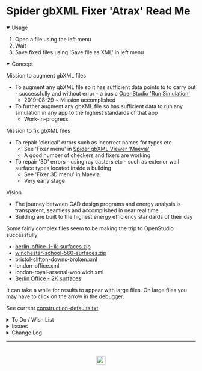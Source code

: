 # Spider gbXML Fixer 'Atrax' Read Me

<details open>

<summary>Usage</summary>

1. Open a file using the left menu
2. Wait
3. Save fixed files using 'Save file as XML' in left menu

</details>
<details open>

<summary>Concept</summary>

Mission to augment gbXML files

* To augment any gbXML file so it has sufficient data points to to carry out - successfully and without error - a basic [OpenStudio 'Run Simulation']( https://nrel.github.io/OpenStudio-user-documentation/tutorials/running_your_simulation/ )
	* 2019-08-29 ~ Mission accomplished
* To further augment any gbXML file so has sufficient data to run any simulation in any app to the highest standards of that app
	* Work-in-progress

Mission to fix gbXML files

* To repair 'clerical' errors such as incorrect names for types etc
	* See 'Fixer menu' in [Spider gbXML Viewer 'Maevia']( https://www.ladybug.tools/spider-gbxml-tools/spider-gbxml-viewer )
	* A good number of checkers and fixers are working
* To repair '3D' errors - using ray casters etc - such as exterior wall surface types located inside a building
	* See 'Fixer 3D menu' in Maevia
	* Very early stage


Vision

* The journey between CAD design programs and energy analysis is transparent, seamless and accomplished in near real time
* Building are built to the highest energy efficiency standards of their day


Some fairly complex files seem to be making the trip to OpenStudio successfully

* [berlin-office-1-1k-surfaces.zip]( https://www.ladybug.tools/spider-gbxml-fixer/v-0-05-0/spider-gbxml-fixer-dev.html#https://cdn.jsdelivr.net/gh/ladybug-tools/spider@master/gbxml-sample-files/zip/berlin-office-1-1k-surfaces.zip )
* [winchester-school-560-surfaces.zip]( https://www.ladybug.tools/spider-gbxml-fixer/v-0-05-0/spider-gbxml-fixer-dev.html#https://cdn.jsdelivr.net/gh/ladybug-tools/spider@master/gbxml-sample-files/zip/winchester-school-560-surfaces.zip )
* [bristol-clifton-downs-broken.xml]( https://www.ladybug.tools/spider-gbxml-fixer/v-0-05-0/spider-gbxml-fixer-dev.html#https://cdn.jsdelivr.net/gh/ladybug-tools/spider@master/gbxml-sample-files/bristol-clifton-downs-broken.xml )
* london-office.xml
* london-royal-arsenal-woolwich.xml
* [Berlin Office - 2K surfaces ]( https://www.ladybug.tools/spider-gbxml-fixer/v-0-05-0/spider-gbxml-fixer-dev.html#https://cdn.jsdelivr.net/gh/ladybug-tools/spider@master/gbxml-sample-files/zip/berlin-office-2-2k-surfaces.zip )


It can take a while for results to appear with large files. On large files you may have to click on the arrow in the debugger.


See current [construction-defaults.txt]( #https://www.ladybug.tools/spider-gbxml-fixer/assets/construction-defaults.txt )


</details>

<details>

<summary>To Do / Wish List</summary>

* 2019-08-29 ~ Theo ~ Bring in all the fixers in Spider gbXML Viewer Maevia and have them all fun and fiz with a single button click.
* 2019-08-29 ~ Theo ~ Provide notice that file already has construction information
* 2019-08-29 ~ Theo ~ Provide greater feedback

</details>

<details>

<summary>Issues</summary>


</details>

<details>

<summary>Change Log</summary>

### 2019-09-07 ~ Theo


SGF Atrax v-0-05-00-4dev

* Many fixes

### 2019-08-29 ~ Theo

SGF Atrax v-0-05-03

* B: Deletes mystery character that's first in file


### 2019-08-29 ~ Theo

SGF Atrax v-0-05-02

* F: Working fairly well

### 2019-08-27 ~ Theo

SGF Atrax v-0-05-0

* First commit

</details>

***

# <center title="hello!" ><a href=javascript:window.scrollTo(0,0); style=text-decoration:none; > <img src='https://ladybug.tools/artwork/icons_bugs/ico/spider.ico' height=24 > </a></center>

